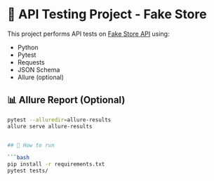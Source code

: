 # 🧪 API Testing Project - Fake Store

This project performs API tests on [Fake Store API](https://fakestoreapi.com) using:

- Python
- Pytest
- Requests
- JSON Schema
- Allure (optional)

## 📊 Allure Report (Optional)

```bash
pytest --alluredir=allure-results
allure serve allure-results


## 🚀 How to run

```bash
pip install -r requirements.txt
pytest tests/
